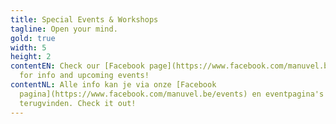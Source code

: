 ```yaml
---
title: Special Events & Workshops
tagline: Open your mind.
gold: true
width: 5
height: 2
contentEN: Check our [Facebook page](https://www.facebook.com/manuvel.be/events)
  for info and upcoming events!
contentNL: Alle info kan je via onze [Facebook
  pagina](https://www.facebook.com/manuvel.be/events) en eventpagina's
  terugvinden. Check it out!
---
```


